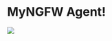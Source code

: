 
# MyNGFW Agent!

![](https://github.com/user-attachments/assets/36aa65eb-26d0-472a-b8f0-60adbcebdc67)






